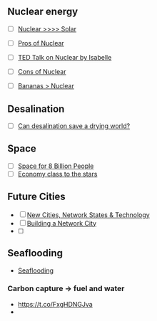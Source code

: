 ## Nuclear energy
- [ ] [Nuclear >>>> Solar](https://twitter.com/BrianGitt/status/1537545262243074048?s=20)
- [ ] [Pros of Nuclear](https://twitter.com/isodope/status/1570081439873662977?s=20)
- [ ] [TED Talk on Nuclear by Isabelle](https://twitter.com/isabelleboemeke/status/1571895606880178186)
- [ ] [Cons of Nuclear](https://twitter.com/isodope/status/1580956907967168512)
- [ ] [Bananas > Nuclear](https://twitter.com/isodope/status/1596190154942992384)


## Desalination
- [ ] [Can desalination save a drying world?](https://www.energymonitor.ai/tech/can-desalination-save-a-drying-world/#:~:text=In%20Israel%2C%20the%20Sorek%20B,prices%20on%20a%20global%20scale)

## Space
- [ ] [Space for 8 Billion People](https://planetocracy.substack.com/p/space-for-8-billion-people)
- [ ] [Economy class to the stars](https://t.co/0rAcdKzjM4)

## Future Cities
- [ ] [New Cities, Network States & Technology](https://twitter.com/NiklasAnzinger/status/1657392523566895106)
- [ ] [Building a Network City](https://www.youtube.com/watch?v=i5AfpzgE6gA)
- [ ] 

## Seaflooding
- [Seaflooding](https://unchartedterritories.tomaspueyo.com/p/seaflooding)

### Carbon capture -> fuel and water
- https://t.co/FxgHDNGJva
- 